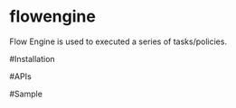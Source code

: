 # flowengine

Flow Engine is used to executed a series of tasks/policies.

#Installation

#APIs

#Sample

